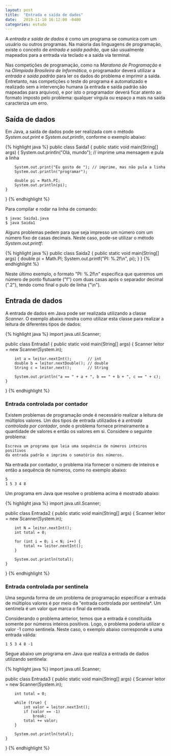```yaml
---
layout: post
title:  "Entrada e saída de dados"
date:   2019-11-10 16:12:00 -0400
categories: estudo
---
```


A *entrada e saída de dados* é como um programa se comunica com um usuário ou outros programas. Na maioria das linguagens de programação, existe o conceito de *entrada e saída padrão*, que são usualmente mapeados para a entrada via teclado e a saída via terminal.

Nas competições de programação, como na *Maratona de Programação* e na *Olimpíada Brasileira de Informática*, o programador deverá utilizar
a *entrada e saída padrão* para ler os dados do problema e imprimir a saída. Entretanto, nas competições o teste do programa é automatizado e realizado sem a intervenção humana (a entrada e saída padrão são mapeadas para arquivos), e por isto o programador deverá ficar atento ao formato imposto pelo problema: qualquer vírgula ou espaço a mais na saída caracteriza um erro.

## Saída de dados

Em Java, a saída de dados pode ser realizada com o método *System.out.print* e *System.out.println*, conforme o exemplo abaixo:

{% highlight java %}
public class Saida1 {
    public static void main(String[] args) {
        System.out.println("Olá, mundo"); // imprime uma mensagem e pula a linha

        System.out.print("Eu gosto de "); // imprime, mas não pula a linha
        System.out.println("programar");

        double pi = Math.PI;
        System.out.println(pi);
    }
}
{% endhighlight %}

Para compilar e rodar na linha de comando:

    $ javac Saida1.java
    $ java Saida1

Alguns problemas pedem para que seja impresso um número com um número fixo de casas decimais. Neste caso, pode-se utilizar o método *System.out.printf*:

{% highlight java %}
public class Saida2 {
    public static void main(String[] args) {
        double pi = Math.PI;
        System.out.printf("PI: %.2f\n", pi);
    }
}
{% endhighlight %}

Neste último exemplo, o formato "PI: %.2f\n" especifica que queremos um número de ponto flutuante ("f") com duas casas após o separador decimal (".2"), tendo como final o pulo de linha ("\n").

## Entrada de dados

A entrada de dados em Java pode ser realizada utilizando a classe *Scanner*. O exemplo abaixo mostra como utilizar esta classe para realizar a leitura de diferentes tipos de dados:

{% highlight java %}
import java.util.Scanner;

public class Entrada1 {
    public static void main(String[] args) {
        Scanner leitor = new Scanner(System.in);

        int a = leitor.nextInt();       // int
        double b = leitor.nextDouble(); // double
        String c = leitor.next();       // String

        System.out.println("a == " + a + ", b == " + b + ", c == " + c);
    }
}
{% endhighlight %}

### Entrada controlada por contador

Existem problemas de programação onde é necessário realizar a leitura de múltiplos valores. Um dos tipos de entrada utilizados é a *entrada controlada por contador*, onde o problema fornece primeiramente a quantidade de valores e então os valores em si. Considere o seguinte problema:

    Escreva um programa que leia uma sequência de números inteiros positivos
    da entrada padrão e imprima o somatório dos números.

Na entrada por contador, o problema iria fornecer o número de inteiros e então a sequência de números, como no exemplo abaixo:

    5
    1 5 3 4 8

Um programa em Java que resolve o problema acima é mostrado abaixo:

{% highlight java %}
import java.util.Scanner;

public class Entrada2 {
    public static void main(String[] args) {
        Scanner leitor = new Scanner(System.in);

        int N = leitor.nextInt();
        int total = 0;

        for (int i = 0; i < N; i++) {
            total += leitor.nextInt();
        }

        System.out.println(total);
    }
}
{% endhighlight %}

### Entrada controlada por sentinela

Uma segunda forma de um problema de programação especificar a entrada de múltiplos valores é por meio da "entrada controlada por sentinela*. Um sentinela é um valor que marca o final da entrada.

Considerando o problema anterior, temos que a entrada é constituída somente por números inteiros positivos. Logo, o problema poderia utilizar o valor -1 como sentinela. Neste caso, o exemplo abaixo corresponde a uma entrada válida:

    1 5 3 4 8 -1

Segue abaixo um programa em Java que realiza a entrada de dados utilizando sentinela:

{% highlight java %}
import java.util.Scanner;

public class Entrada3 {
    public static void main(String[] args) {
        Scanner leitor = new Scanner(System.in);

        int total = 0;

        while (true) {
            int valor = leitor.nextInt();
            if (valor == -1)
                break;
            total += valor;
        }

        System.out.println(total);
    }
}
{% endhighlight %}